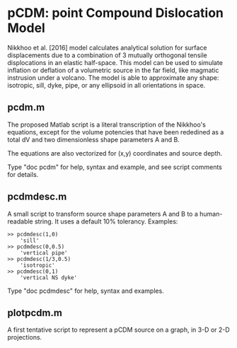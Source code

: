 # pCDM: point Compound Dislocation Model


Nikkhoo et al. [2016] model calculates analytical solution for surface displacements due to a combination of 3 mutually orthogonal tensile displocations in an elastic half-space. This model can be used to simulate inflation or deflation of a volumetric source in the far field, like magmatic instrusion under a volcano. The model is able to approximate any shape: isotropic, sill, dyke, pipe, or any ellipsoid in all orientations in space.

## pcdm.m
The proposed Matlab script is a literal transcription of the Nikkhoo's equations, except for the volume potencies that have been rededined as a total dV and two dimensionless shape parameters A and B.

The equations are also vectorized for (x,y) coordinates and source depth.

Type "doc pcdm" for help, syntax and example, and see script comments for details.

## pcdmdesc.m
A small script to transform source shape parameters A and B to a human-readable string. It uses a default 10% tolerancy. Examples:

```
>> pcdmdesc(1,0)
    'sill'
>> pcdmdesc(0,0.5)
    'vertical pipe'
>> pcdmdesc(1/3,0.5)
    'isotropic'
>> pcdmdesc(0,1)
    'vertical NS dyke'
```
Type "doc pcdmdesc" for help, syntax and examples.

## plotpcdm.m
A first tentative script to represent a pCDM source on a graph, in 3-D or 2-D projections.